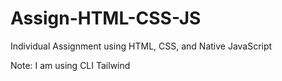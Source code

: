 # Assign-HTML-CSS-JS
Individual Assignment using HTML, CSS, and Native JavaScript

Note: I am using CLI Tailwind

